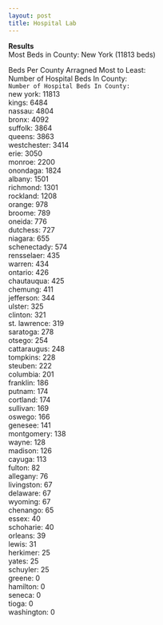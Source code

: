 ```yaml
---
layout: post
title: Hospital Lab
---
```

**Results**  
Most Beds in County: New York (11813 beds)  

Beds Per County Arragned Most to Least:  
Number of Hospital Beds In County:  
`Number of Hospital Beds In County:`  
new york: 11813  
kings: 6484  
nassau: 4804  
bronx: 4092  
suffolk: 3864  
queens: 3863  
westchester: 3414  
erie: 3050  
monroe: 2200  
onondaga: 1824  
albany: 1501  
richmond: 1301  
rockland: 1208  
orange: 978  
broome: 789  
oneida: 776  
dutchess: 727  
niagara: 655  
schenectady: 574  
rensselaer: 435  
warren: 434  
ontario: 426  
chautauqua: 425  
chemung: 411  
jefferson: 344  
ulster: 325  
clinton: 321  
st. lawrence: 319  
saratoga: 278  
otsego: 254  
cattaraugus: 248  
tompkins: 228  
steuben: 222  
columbia: 201  
franklin: 186  
putnam: 174  
cortland: 174  
sullivan: 169  
oswego: 166  
genesee: 141  
montgomery: 138  
wayne: 128  
madison: 126  
cayuga: 113  
fulton: 82  
allegany: 76  
livingston: 67  
delaware: 67  
wyoming: 67  
chenango: 65  
essex: 40  
schoharie: 40  
orleans: 39  
lewis: 31  
herkimer: 25  
yates: 25  
schuyler: 25  
greene: 0  
hamilton: 0  
seneca: 0  
tioga: 0  
washington: 0  
